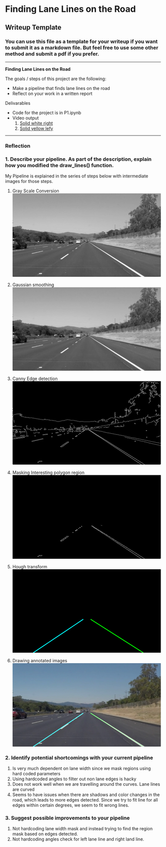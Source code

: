 # **Finding Lane Lines on the Road** 

## Writeup Template

### You can use this file as a template for your writeup if you want to submit it as a markdown file. But feel free to use some other method and submit a pdf if you prefer.

---

**Finding Lane Lines on the Road**

The goals / steps of this project are the following:
* Make a pipeline that finds lane lines on the road
* Reflect on your work in a written report

Delivarables
* Code for the project is in P1.ipynb
* Video output
  1. [Solid white right](./test_videos_output/solidWhiteRight.mp4)
  2. [Solid yellow lefy](./test_videos_output/solidYellowLeft.mp4)

---

### Reflection

### 1. Describe your pipeline. As part of the description, explain how you modified the draw_lines() function.

My Pipeline is explained in the series of steps below with intermediate images for those steps.

1. Gray Scale Conversion
![Gray Scale image](./intermediate/gray_solidWhiteRight.jpg)

2. Gaussian smoothing
![Smoothened image](./intermediate/smooth_solidWhiteRight.jpg)

3. Canny Edge detection
![Edges](./intermediate/edges_solidWhiteRight.jpg)

4. Masking Interesting polygon region
![Masked edges](./intermediate/masked_edges_solidWhiteRight.jpg)

5. Hough transform
![Hough Transformed](./intermediate/hough_solidWhiteRight.jpg)

6. Drawing annotated images
![Gray Scale](./intermediate/annotated_solidWhiteRight.jpg)



### 2. Identify potential shortcomings with your current pipeline

1. Is very much dependent on lane width since we mask regions using hard coded parameters
2. Using hardcoded angles to filter out non lane edges is hacky
3. Does not work well when we are travelling around the curves. Lane lines are curved
4. Seems to have issues when there are shadows and color changes in the road, which leads to more edges detected. Since we try to fit line for all edges within certain degrees, we seem to fit wrong lines.


### 3. Suggest possible improvements to your pipeline

1. Not hardcoding lane width mask and instead trying to find the region mask based on edges detected.
2. Not hardcoding angles check for left lane line and right land line.
